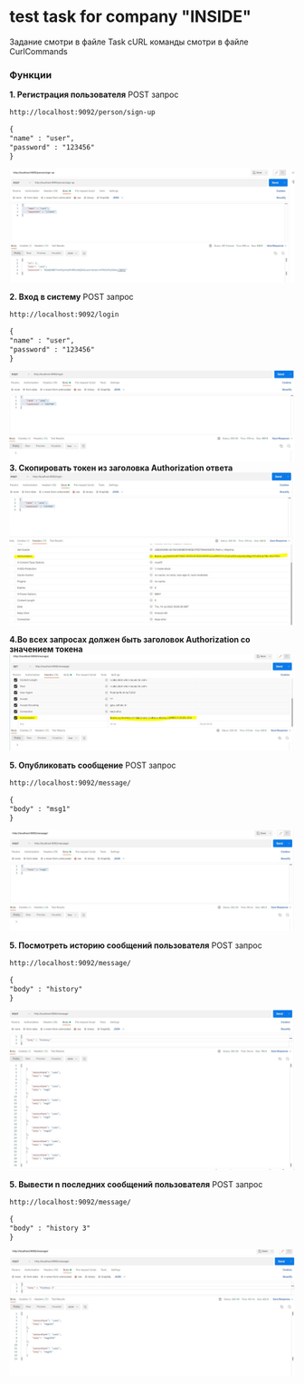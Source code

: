 # test task for company "INSIDE"

Задание смотри в файле Task
cURL команды смотри в файле CurlCommands



### Функции

**1. Регистрация пользователя**
POST запрос
```
http://localhost:9092/person/sign-up 
```
```
{
"name" : "user",
"password" : "123456"
}
```
![ScreenShot](images/1.JPG)

**2. Вход в систему**
POST запрос
```
http://localhost:9092/login 
```
```
{
"name" : "user",
"password" : "123456"
}
```
![ScreenShot](images/2.JPG)
**3. Скопировать токен из заголовка Authorization ответа**
![ScreenShot](images/3.JPG)

**4.Во всех запросах должен быть заголовок Authorization со значением токена**
![ScreenShot](images/4.JPG)

**5. Опубликовать сообщение**
POST запрос
```
http://localhost:9092/message/
```
```
{
"body" : "msg1"
}
```
![ScreenShot](images/5.JPG)

**5. Посмотреть историю сообщений пользователя**
POST запрос
```
http://localhost:9092/message/
```
```
{
"body" : "history"
}
```
![ScreenShot](images/6.JPG)

**5. Вывести n последних сообщений пользователя**
POST запрос
```
http://localhost:9092/message/
```
```
{
"body" : "history 3"
}
```
![ScreenShot](images/7.JPG)

